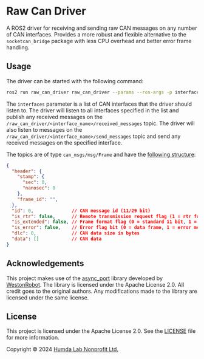 # Raw Can Driver

A ROS2 driver for receiving and sending raw CAN messages on any number of CAN interfaces. Provides a more robust and flexible alternative to the `socketcan_bridge` package with less CPU overhead and better error frame handling.

## Usage

The driver can be started with the following command:

```bash
ros2 run raw_can_driver raw_can_driver --params --ros-args -p interfaces:="[can0, can1]"
```

The `interfaces` parameter is a list of CAN interfaces that the driver should listen to. The driver will listen to all interfaces specified in the list and publish any received messages on the `/raw_can_driver/<interface_name>/received_messages` topic. The driver will also listen to messages on the `/raw_can_driver/<interface_name>/send_messages` topic and send any received messages on the specified interface.

The topics are of type `can_msgs/msg/Frame`  and have the [following structure](https://github.com/ros-industrial/ros_canopen/blob/melodic-devel/can_msgs/msg/Frame.msg):

```json
{
  "header": {
    "stamp": {
      "sec": 0,
      "nanosec": 0
    },
    "frame_id": "",
  },
  "id": 0,              // CAN message id (11/29 bit)
  "is_rtr": false,      // Remote transmission request flag (1 = rtr frame)
  "is_extended": false, // Frame format flag (0 = standard 11 bit, 1 = extended 29 bit)
  "is_error": false,    // Error flag bit (0 = data frame, 1 = error message)
  "dlc": 0,             // CAN data size in bytes
  "data": []            // CAN data
}
```

## Acknowledgements

This project makes use of the [async_port](https://github.com/westonrobot/async_port) library developed by [WestonRobot](https://www.westonrobot.com/). The library is licensed under the Apache License 2.0. All credit goes to the original authors. Any modifications made to the library are licensed under the same license.

## License

This project is licensed under the Apache License 2.0. See the [LICENSE](LICENSE) file for more information.

Copyright © 2024 [Humda Lab Nonprofit Ltd.](https://humdalab.hu/en/)
